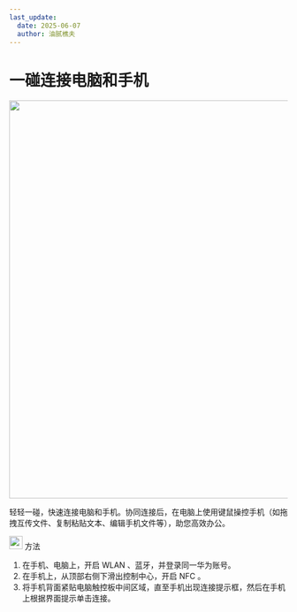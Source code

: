 ```yaml
---
last_update:
  date: 2025-06-07
  author: 油腻樵夫
---
```


# 一碰连接电脑和手机

<img src="https://tips-p01-drcn.dbankcdn.cn/MODEL/DOC/C00B030/resource/card/202512281uswxk/zh-cn/image/figure/fig_pc_TouchConnect.png" width="720" height=""/> 

轻轻一碰，快速连接电脑和手机。协同连接后，在电脑上使用键鼠操控手机（如拖拽互传文件、复制粘贴文本、编辑手机文件等），助您高效办公。

<img src="https://tips-p01-drcn.dbankcdn.cn/MODEL/DOC/C00B030/resource/card/202512281uswxk/zh-cn/image/common/buttons/fig_method.png" width="24" height="24"/> 方法

1.  在手机、电脑上，开启 WLAN 、蓝牙，并登录同一华为账号。
2.  在手机上，从顶部右侧下滑出控制中心，开启 NFC 。
3.  将手机背面紧贴电脑触控板中间区域，直至手机出现连接提示框，然后在手机上根据界面提示单击连接。


